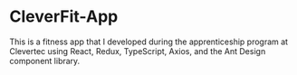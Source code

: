 # CleverFit-App
This is a fitness app that I developed during the apprenticeship program at Clevertec using React, Redux, TypeScript, Axios, and the Ant Design component library. 
